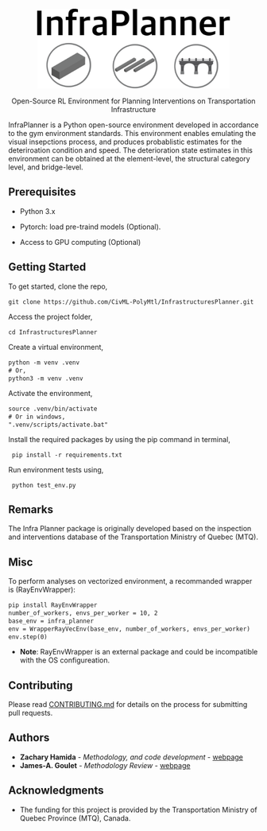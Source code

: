 <p align="center">
<img src="/etc/infraplanner_logo.png" height="160">

<p align="center">
Open-Source RL Environment for Planning Interventions on Transportation Infrastructure
</p>

InfraPlanner is a Python open-source environment developed in accordance to the gym environment standards. This environment enables emulating the visual insepctions process, and produces probablistic estimates for the deteriroation condition and speed. The deterioration state estimates in this environment can be obtained at the element-level, the structural category level, and bridge-level.

## Prerequisites

- Python 3.x

- Pytorch: load pre-traind models (Optional).

- Access to GPU computing (Optional)

## Getting Started

To get started, clone the repo,

```{.py}
git clone https://github.com/CivML-PolyMtl/InfrastructuresPlanner.git
```

Access the project folder,

```{.py}
cd InfrastructuresPlanner
```

Create a virtual environment,

```{.py}
python -m venv .venv
# Or,
python3 -m venv .venv
```

Activate the environment,

```{.py}
source .venv/bin/activate
# Or in windows,
".venv/scripts/activate.bat"
```

Install the required packages by using the pip command in terminal,

```{.py}
 pip install -r requirements.txt
```

Run environment tests using,

```{.py}
 python test_env.py
```

## Remarks

The Infra Planner package is originally developed based on the inspection and interventions database of the Transportation Ministry of Quebec (MTQ).

## Misc

To perform analyses on vectorized environment, a recommanded wrapper is (RayEnvWrapper):

```{ .py}
pip install RayEnvWrapper
number_of_workers, envs_per_worker = 10, 2
base_env = infra_planner
env = WrapperRayVecEnv(base_env, number_of_workers, envs_per_worker)
env.step(0)
```

* **Note**: RayEnvWrapper is an external package and could be incompatible with the OS configureation.

## Contributing

Please read [CONTRIBUTING.md](https://gist.github.com/PurpleBooth/b24679402957c63ec426) for details on the process for submitting pull requests.

## Authors

* **Zachary Hamida** - *Methodology, and code development* - [webpage](https://zachamida.github.io)
* **James-A. Goulet** - *Methodology Review* - [webpage](http://profs.polymtl.ca/jagoulet/Site/Goulet_web_page_MAIN.html)

## Acknowledgments

- The funding for this project is provided by the Transportation Ministry of Quebec Province (MTQ), Canada.
